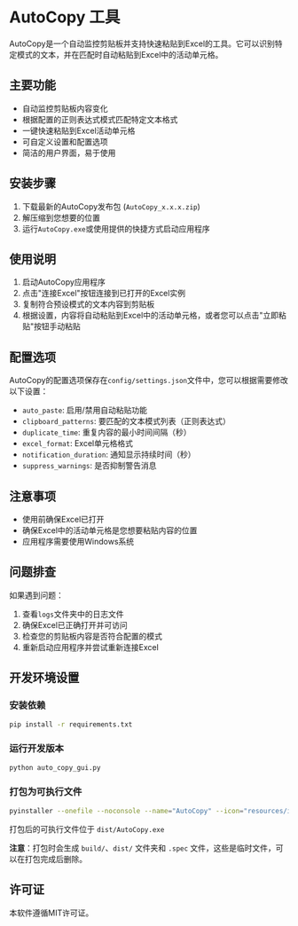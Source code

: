 # AutoCopy 工具

AutoCopy是一个自动监控剪贴板并支持快速粘贴到Excel的工具。它可以识别特定模式的文本，并在匹配时自动粘贴到Excel中的活动单元格。

## 主要功能

- 自动监控剪贴板内容变化
- 根据配置的正则表达式模式匹配特定文本格式
- 一键快速粘贴到Excel活动单元格
- 可自定义设置和配置选项
- 简洁的用户界面，易于使用

## 安装步骤

1. 下载最新的AutoCopy发布包 (`AutoCopy_x.x.x.zip`)
2. 解压缩到您想要的位置
3. 运行`AutoCopy.exe`或使用提供的快捷方式启动应用程序

## 使用说明

1. 启动AutoCopy应用程序
2. 点击"连接Excel"按钮连接到已打开的Excel实例
3. 复制符合预设模式的文本内容到剪贴板
4. 根据设置，内容将自动粘贴到Excel中的活动单元格，或者您可以点击"立即粘贴"按钮手动粘贴

## 配置选项

AutoCopy的配置选项保存在`config/settings.json`文件中，您可以根据需要修改以下设置：

- `auto_paste`: 启用/禁用自动粘贴功能
- `clipboard_patterns`: 要匹配的文本模式列表（正则表达式）
- `duplicate_time`: 重复内容的最小时间间隔（秒）
- `excel_format`: Excel单元格格式
- `notification_duration`: 通知显示持续时间（秒）
- `suppress_warnings`: 是否抑制警告消息

## 注意事项

- 使用前确保Excel已打开
- 确保Excel中的活动单元格是您想要粘贴内容的位置
- 应用程序需要使用Windows系统

## 问题排查

如果遇到问题：

1. 查看`logs`文件夹中的日志文件
2. 确保Excel已正确打开并可访问
3. 检查您的剪贴板内容是否符合配置的模式
4. 重新启动应用程序并尝试重新连接Excel

## 开发环境设置

### 安装依赖

```bash
pip install -r requirements.txt
```

### 运行开发版本

```bash
python auto_copy_gui.py
```

### 打包为可执行文件

```bash
pyinstaller --onefile --noconsole --name="AutoCopy" --icon="resources/icons/autocopy.ico" auto_copy_gui.py
```

打包后的可执行文件位于 `dist/AutoCopy.exe`

**注意**：打包时会生成 `build/`、`dist/` 文件夹和 `.spec` 文件，这些是临时文件，可以在打包完成后删除。

## 许可证

本软件遵循MIT许可证。